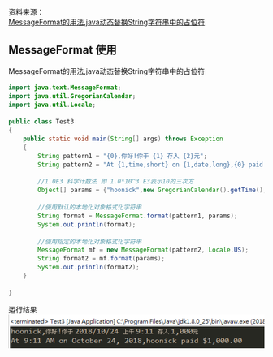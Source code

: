资料来源：<br/>
[MessageFormat的用法,java动态替换String字符串中的占位符](https://www.cnblogs.com/hoonick/p/9841649.html)

## MessageFormat 使用
MessageFormat的用法,java动态替换String字符串中的占位符
```java
import java.text.MessageFormat;
import java.util.GregorianCalendar;
import java.util.Locale;

public class Test3
{
    public static void main(String[] args) throws Exception
    {
        String pattern1 = "{0},你好!你于 {1} 存入 {2}元";
        String pattern2 = "At {1,time,short} on {1,date,long},{0} paid {2,number,currency}";
        
        //1.0E3 科学计数法 即 1.0*10^3 E3表示10的三次方
        Object[] params = {"hoonick",new GregorianCalendar().getTime(),1.0E3};
        
        //使用默认的本地化对象格式化字符串
        String format = MessageFormat.format(pattern1, params);
        System.out.println(format);
        
        //使用指定的本地化对象格式化字符串
        MessageFormat mf = new MessageFormat(pattern2, Locale.US);
        String format2 = mf.format(params);
        System.out.println(format2);
    }

}
```
运行结果
![988897-20181024091540835-1655861095](img\988897-20181024091540835-1655861095.png)